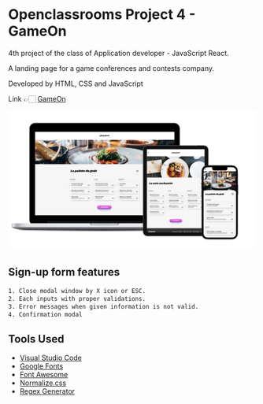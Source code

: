 # Openclassrooms Project 4 - GameOn

4th project of the class of Application developer - JavaScript React.

A landing page for a game conferences and contests company.

Developed by HTML, CSS and JavaScript

Link 👉🏻 [GameOn](soun1005.github.io/op-p4_gameon/)

![App Screenshot](https://github.com/soun1005/op-p3_Ohmyfood/blob/main/presentation.jpeg)

## Sign-up form features

    1. Close modal window by X icon or ESC.
    2. Each inputs with proper validations.
    3. Error messages when given information is not valid.
    4. Confirmation modal

## Tools Used

- [Visual Studio Code](https://code.visualstudio.com/)
- [Google Fonts](https://fonts.google.com/about)
- [Font Awesome](https://fontawesome.com/)
- [Normalize.css](https://necolas.github.io/normalize.css/)
- [Regex Generator](https://regex-generator.olafneumann.org/)
